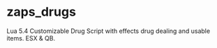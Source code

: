 # zaps_drugs
Lua 5.4 Customizable Drug Script with effects drug dealing and usable items. ESX &amp; QB.
